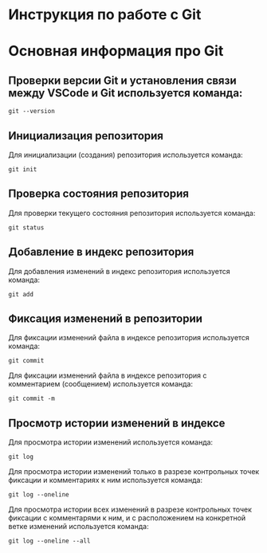 # **Инструкция по работе с Git**

# Основная информация про Git

## Проверки версии Git и установления связи между VSCode и Git используется команда:

    git --version

## Инициализация репозитория

Для инициализации (создания) репозитория используется команда:

    git init

## Проверка состояния репозитория

Для проверки текущего состояния репозитория используется команда:

    git status

## Добавление в индекс репозитория

Для добавления изменений в индекс репозитория используется команда:

    git add

## Фиксация изменений в репозитории

Для фиксации изменений файла в индексе репозитория используется команда:

    git commit

Для фиксации изменений файла в индексе репозитория с комментарием (сообщением) используется команда:

    git commit -m

## Просмотр истории изменений в индексе

Для просмотра истории изменений используется команда:

    git log

Для просмотра истории изменений только в разрезе контрольных точек фиксации и комментариях к ним используется команда:

    git log --oneline

Для просмотра истории всех изменений в разрезе контрольных точек фиксации с комментарями к ним, и с расположением на конкретной ветке изменений используется команда:

    git log --oneline --all

